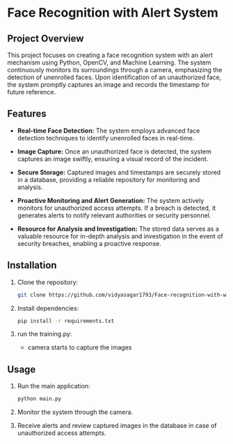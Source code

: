 # Face Recognition with Alert System

## Project Overview

This project focuses on creating a face recognition system with an alert mechanism using Python, OpenCV, and Machine Learning. The system continuously monitors its surroundings through a camera, emphasizing the detection of unenrolled faces. Upon identification of an unauthorized face, the system promptly captures an image and records the timestamp for future reference.

## Features

- **Real-time Face Detection:** The system employs advanced face detection techniques to identify unenrolled faces in real-time.

- **Image Capture:** Once an unauthorized face is detected, the system captures an image swiftly, ensuring a visual record of the incident.

- **Secure Storage:** Captured images and timestamps are securely stored in a database, providing a reliable repository for monitoring and analysis.

- **Proactive Monitoring and Alert Generation:** The system actively monitors for unauthorized access attempts. If a breach is detected, it generates alerts to notify relevant authorities or security personnel.

- **Resource for Analysis and Investigation:** The stored data serves as a valuable resource for in-depth analysis and investigation in the event of security breaches, enabling a proactive response.

## Installation

1. Clone the repository:
   ```bash
   git clone https://github.com/vidyasagar1793/Face-recognition-with-warning-system.git
   ```

2. Install dependencies:
   ```bash
   pip install -r requirements.txt
   ```

3. run the training.py:
   - camera starts to capture the images

## Usage

1. Run the main application:
   ```bash
   python main.py
   ```

2. Monitor the system through the camera.

3. Receive alerts and review captured images in the database in case of unauthorized access attempts.
